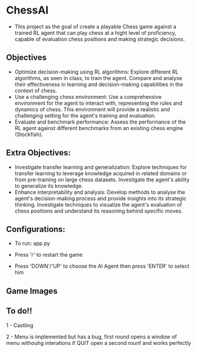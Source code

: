 # ChessAI

* This project as the goal of create a playable Chess game against a trained RL agent that can play chess at a hight level of proficiency, capable of evaluation chess positions and making strategic decisions.

## Objectives

* Optimize decision-making using RL algorithms: Explore different RL algorithms, as seen in class, to
train the agent. Compare and analyse their effectiveness in learning and decision-making
capabilities in the context of chess.
* Use a challenging chess environment: Use a comprehensive environment for the agent to interact
with, representing the rules and dynamics of chess. This environment will provide a realistic and
challenging setting for the agent's training and evaluation.
* Evaluate and benchmark performance: Assess the performance of the RL agent against different
benchmarks from an existing chess engine (Stockfish). 

## Extra Objectives:
* Investigate transfer learning and generalization: Explore techniques for transfer learning to
leverage knowledge acquired in related domains or from pre-training on large chess datasets.
Investigate the agent's ability to generalize its knowledge.
* Enhance interpretability and analysis: Develop methods to analyse the agent's decision-making
process and provide insights into its strategic thinking. Investigate techniques to visualize the
agent's evaluation of chess positions and understand its reasoning behind specific moves.

## Configurations:

* To run: app.py

* Press 'r' to restart the game

* Press 'DOWN'/'UP' to choose the AI Agent then press 'ENTER' to select him


## Game Images


## To do!!
1 - Castling 

2 - Menu is implemented but has a bug, first round opens a window of menu withouhg interations if QUIT open a second rounf and works perfectly 


